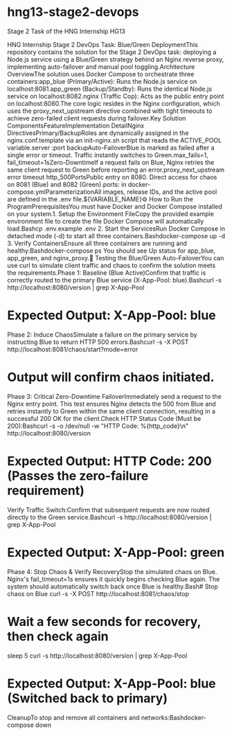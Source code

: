 # hng13-stage2-devops

Stage 2 Task of the HNG Internship HG13

HNG Internship Stage 2 DevOps Task: Blue/Green DeploymentThis repository contains the solution for the Stage 2 DevOps task: deploying a Node.js service using a Blue/Green strategy behind an Nginx reverse proxy, implementing auto-failover and manual pool toggling.Architecture OverviewThe solution uses Docker Compose to orchestrate three containers:app_blue (Primary/Active): Runs the Node.js service on localhost:8081.app_green (Backup/Standby): Runs the identical Node.js service on localhost:8082.nginx (Traffic Cop): Acts as the public entry point on localhost:8080.The core logic resides in the Nginx configuration, which uses the proxy_next_upstream directive combined with tight timeouts to achieve zero-failed client requests during failover.Key Solution ComponentsFeatureImplementation DetailNginx DirectivesPrimary/BackupRoles are dynamically assigned in the nginx.conf.template via an init-nginx.sh script that reads the ACTIVE_POOL variable.server <host>:port backupAuto-FailoverBlue is marked as failed after a single error or timeout. Traffic instantly switches to Green.max_fails=1, fail_timeout=1sZero-DowntimeIf a request fails on Blue, Nginx retries the same client request to Green before reporting an error.proxy_next_upstream error timeout http_500PortsPublic entry on 8080. Direct access for chaos on 8081 (Blue) and 8082 (Green).ports: in docker-compose.ymlParameterizationAll images, release IDs, and the active pool are defined in the .env file.${VARIABLE_NAME}⚙️ How to Run the ProgramPrerequisitesYou must have Docker and Docker Compose installed on your system.1. Setup the Environment FileCopy the provided example environment file to create the file Docker Compose will automatically load.Bashcp .env.example .env 2. Start the ServicesRun Docker Compose in detached mode (-d) to start all three containers.Bashdocker-compose up -d 3. Verify ContainersEnsure all three containers are running and healthy:Bashdocker-compose ps
You should see Up status for app_blue, app_green, and nginx_proxy.🧪 Testing the Blue/Green Auto-FailoverYou can use curl to simulate client traffic and chaos to confirm the solution meets the requirements.Phase 1: Baseline (Blue Active)Confirm that traffic is correctly routed to the primary Blue service (X-App-Pool: blue).Bashcurl -s http://localhost:8080/version | grep X-App-Pool

# Expected Output: X-App-Pool: blue

Phase 2: Induce ChaosSimulate a failure on the primary service by instructing Blue to return HTTP 500 errors.Bashcurl -s -X POST http://localhost:8081/chaos/start?mode=error

# Output will confirm chaos initiated.

Phase 3: Critical Zero-Downtime FailoverImmediately send a request to the Nginx entry point. This test ensures Nginx detects the 500 from Blue and retries instantly to Green within the same client connection, resulting in a successful 200 OK for the client.Check HTTP Status Code (Must be 200):Bashcurl -s -o /dev/null -w "HTTP Code: %{http_code}\n" http://localhost:8080/version

# Expected Output: HTTP Code: 200 (Passes the zero-failure requirement)

Verify Traffic Switch:Confirm that subsequent requests are now routed directly to the Green service.Bashcurl -s http://localhost:8080/version | grep X-App-Pool

# Expected Output: X-App-Pool: green

Phase 4: Stop Chaos & Verify RecoveryStop the simulated chaos on Blue. Nginx's fail_timeout=1s ensures it quickly begins checking Blue again. The system should automatically switch back once Blue is healthy.Bash# Stop chaos on Blue
curl -s -X POST http://localhost:8081/chaos/stop

# Wait a few seconds for recovery, then check again

sleep 5
curl -s http://localhost:8080/version | grep X-App-Pool

# Expected Output: X-App-Pool: blue (Switched back to primary)

CleanupTo stop and remove all containers and networks:Bashdocker-compose down
